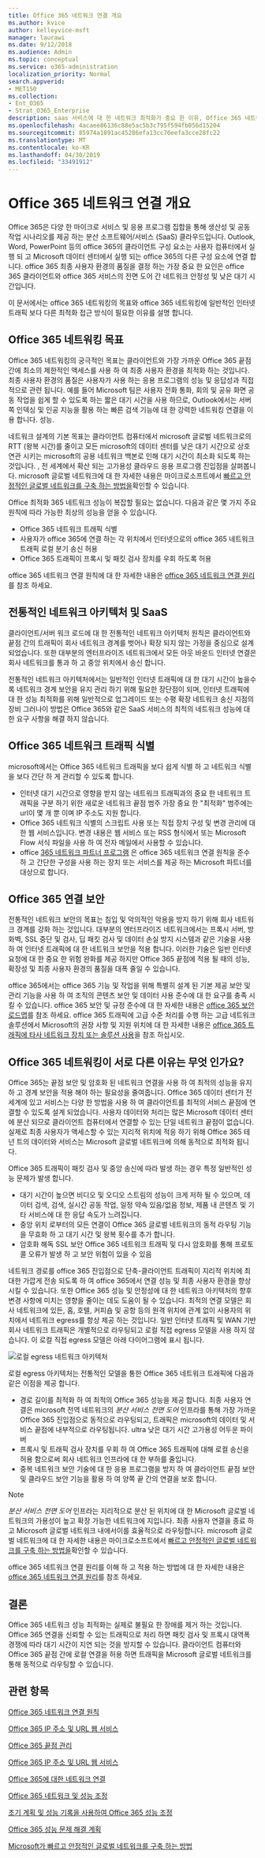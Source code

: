 ```yaml
---
title: Office 365 네트워크 연결 개요
ms.author: kvice
author: kelleyvice-msft
manager: laurawi
ms.date: 9/12/2018
ms.audience: Admin
ms.topic: conceptual
ms.service: o365-administration
localization_priority: Normal
search.appverid:
- MET150
ms.collection:
- Ent_O365
- Strat_O365_Enterprise
description: saas 서비스에 대 한 네트워크 최적화가 중요 한 이유, Office 365 네트워킹의 목표 및 각 saas가 다른 작업을 수행 하는 다른 네트워킹을 필요로 하는 이유에 대해 설명 합니다.
ms.openlocfilehash: 4acaee86136c88e5ac5b3c795f594fb056d15204
ms.sourcegitcommit: 85974a1891ac45286efa13cc76eefa3cce28fc22
ms.translationtype: MT
ms.contentlocale: ko-KR
ms.lasthandoff: 04/30/2019
ms.locfileid: "33491912"
---
```

# <a name="office-365-network-connectivity-overview"></a>Office 365 네트워크 연결 개요

Office 365은 다양 한 마이크로 서비스 및 응용 프로그램 집합을 통해 생산성 및 공동 작업 시나리오를 제공 하는 분산 소프트웨어/서비스 (SaaS) 클라우드입니다. Outlook, Word, PowerPoint 등의 office 365의 클라이언트 구성 요소는 사용자 컴퓨터에서 실행 되 고 Microsoft 데이터 센터에서 실행 되는 office 365의 다른 구성 요소에 연결 합니다. office 365 최종 사용자 환경의 품질을 결정 하는 가장 중요 한 요인은 office 365 클라이언트와 office 365 서비스의 전면 도어 간 네트워크 안정성 및 낮은 대기 시간입니다.

이 문서에서는 office 365 네트워킹의 목표와 office 365 네트워킹에 일반적인 인터넷 트래픽 보다 다른 최적화 접근 방식이 필요한 이유를 설명 합니다.

## <a name="office-365-networking-goals"></a>Office 365 네트워킹 목표

Office 365 네트워킹의 궁극적인 목표는 클라이언트와 가장 가까운 Office 365 끝점 간에 최소의 제한적인 액세스를 사용 하 여 최종 사용자 환경을 최적화 하는 것입니다. 최종 사용자 환경의 품질은 사용자가 사용 하는 응용 프로그램의 성능 및 응답성과 직접적으로 관련 됩니다. 예를 들어 Microsoft 팀은 사용자 전화 통화, 회의 및 공유 화면 공동 작업을 쉽게 할 수 있도록 하는 짧은 대기 시간을 사용 하므로, Outlook에서는 서버 쪽 인덱싱 및 인공 지능을 활용 하는 빠른 검색 기능에 대 한 강력한 네트워킹 연결을 이용 합니다. 성능.

네트워크 설계의 기본 목표는 클라이언트 컴퓨터에서 microsoft 글로벌 네트워크로의 RTT (왕복 시간)를 줄이고 모든 microsoft의 데이터 센터를 낮은 대기 시간으로 상호 연관 시키는 microsoft의 공용 네트워크 백본로 인해 대기 시간이 최소화 되도록 하는 것입니다. , 전 세계에서 확산 되는 고가용성 클라우드 응용 프로그램 진입점을 살펴봅니다. microsoft 글로벌 네트워크에 대 한 자세한 내용은 마이크로소프트에서 [빠르고 안정적인 글로벌 네트워크를 구축 하는 방법을](https://azure.microsoft.com/en-us/blog/how-microsoft-builds-its-fast-and-reliable-global-network/)확인할 수 있습니다.

Office 최적화 365 네트워크 성능이 복잡할 필요는 없습니다. 다음과 같은 몇 가지 주요 원칙에 따라 가능한 최상의 성능을 얻을 수 있습니다.

- Office 365 네트워크 트래픽 식별
- 사용자가 office 365에 연결 하는 각 위치에서 인터넷으로의 office 365 네트워크 트래픽 로컬 분기 송신 허용
- Office 365 트래픽이 프록시 및 패킷 검사 장치를 우회 하도록 허용

office 365 네트워크 연결 원칙에 대 한 자세한 내용은 [office 365 네트워크 연결 원리](office-365-network-connectivity-principles.md)를 참조 하세요.

## <a name="traditional-network-architectures-and-saas"></a>전통적인 네트워크 아키텍처 및 SaaS

클라이언트/서버 워크 로드에 대 한 전통적인 네트워크 아키텍처 원칙은 클라이언트와 끝점 간의 트래픽이 회사 네트워크 경계를 벗어나 확장 되지 않는 가정을 중심으로 설계 되었습니다. 또한 대부분의 엔터프라이즈 네트워크에서 모든 아웃 바운드 인터넷 연결은 회사 네트워크를 통과 하 고 중앙 위치에서 송신 합니다.

전통적인 네트워크 아키텍처에서는 일반적인 인터넷 트래픽에 대 한 대기 시간이 높을수록 네트워크 경계 보안을 유지 관리 하기 위해 필요한 장단점이 되며, 인터넷 트래픽에 대 한 성능 최적화를 위해 일반적으로 업그레이드 또는 수평 확장 네트워크 송신 지점의 장비 그러나이 방법은 Office 365와 같은 SaaS 서비스의 최적의 네트워크 성능에 대 한 요구 사항을 해결 하지 않습니다.

## <a name="identifying-office-365-network-traffic"></a>Office 365 네트워크 트래픽 식별

microsoft에서는 Office 365 네트워크 트래픽을 보다 쉽게 식별 하 고 네트워크 식별을 보다 간단 하 게 관리할 수 있도록 합니다.

- 인터넷 대기 시간으로 영향을 받지 않는 네트워크 트래픽과의 중요 한 네트워크 트래픽을 구분 하기 위한 새로운 네트워크 끝점 범주 가장 중요 한 "최적화" 범주에는 url이 몇 개 뿐 이며 IP 주소도 지원 합니다.
- Office 365 네트워크 식별의 스크립트 사용 또는 직접 장치 구성 및 변경 관리에 대 한 웹 서비스입니다. 변경 내용은 웹 서비스 또는 RSS 형식에서 또는 Microsoft Flow 서식 파일을 사용 하 여 전자 메일에서 사용할 수 있습니다.
- office [365 네트워크 파트너 프로그램](http://aka.ms/Office365NPP) 은 office 365 네트워크 연결 원칙을 준수 하 고 간단한 구성을 사용 하는 장치 또는 서비스를 제공 하는 Microsoft 파트너를 대상으로 합니다.

## <a name="securing-office-365-connections"></a>Office 365 연결 보안

전통적인 네트워크 보안의 목표는 침입 및 악의적인 악용을 방지 하기 위해 회사 네트워크 경계를 강화 하는 것입니다. 대부분의 엔터프라이즈 네트워크에서는 프록시 서버, 방화벽, SSL 중단 및 검사, 딥 패킷 검사 및 데이터 손실 방지 시스템과 같은 기술을 사용 하 여 인터넷 트래픽에 대 한 네트워크 보안을 적용 합니다. 이러한 기술은 일반 인터넷 요청에 대 한 중요 한 위험 완화를 제공 하지만 Office 365 끝점에 적용 될 때의 성능, 확장성 및 최종 사용자 환경의 품질을 대폭 줄일 수 있습니다.

office 365에서는 office 365 기능 및 작업을 위해 특별히 설계 된 기본 제공 보안 및 관리 기능을 사용 하 여 조직의 콘텐츠 보안 및 데이터 사용 준수에 대 한 요구를 충족 시킬 수 있습니다. office 365 보안 및 규정 준수에 대 한 자세한 내용은 [office 365 보안 로드맵](https://docs.microsoft.com/en-us/office365/securitycompliance/security-roadmap)를 참조 하세요. office 365 트래픽에 고급 수준 처리를 수행 하는 고급 네트워크 솔루션에서 Microsoft의 권장 사항 및 지원 위치에 대 한 자세한 내용은 [office 365 트래픽에 타사 네트워크 장치 또는 솔루션 사용](https://support.microsoft.com/en-us/help/2690045)을 참조 하십시오.

## <a name="why-is-office-365-networking-different"></a>Office 365 네트워킹이 서로 다른 이유는 무엇 인가요?

Office 365는 끝점 보안 및 암호화 된 네트워크 연결을 사용 하 여 최적의 성능을 유지 하 고 경계 보안을 적용 해야 하는 필요성을 줄여줍니다. Office 365 데이터 센터가 전세계에 있고 서비스는 다양 한 방법을 사용 하 여 클라이언트를 최적의 서비스 끝점에 연결할 수 있도록 설계 되었습니다. 사용자 데이터와 처리는 많은 Microsoft 데이터 센터에 분산 되므로 클라이언트 컴퓨터에서 연결할 수 있는 단일 네트워크 끝점이 없습니다. 실제로 최종 사용자가 액세스할 수 있는 지리적 위치에 적응 하기 위해 Office 365 테 넌 트의 데이터와 서비스는 Microsoft 글로벌 네트워크에 의해 동적으로 최적화 됩니다.

Office 365 트래픽이 패킷 검사 및 중앙 송신에 따라 발생 하는 경우 특정 일반적인 성능 문제가 발생 합니다.

- 대기 시간이 높으면 비디오 및 오디오 스트림의 성능이 크게 저하 될 수 있으며, 데이터 검색, 검색, 실시간 공동 작업, 일정 약속 있음/없음 정보, 제품 내 콘텐츠 및 기타 서비스에 대 한 응답 속도가 느려집니다.
- 중앙 위치 로부터의 모든 연결이 Office 365 글로벌 네트워크의 동적 라우팅 기능을 무효화 하 고 대기 시간 및 왕복 횟수를 추가 합니다.
- 암호화 해독 SSL 보안 Office 365 네트워크 트래픽 및 다시 암호화를 통해 프로토콜 오류가 발생 하 고 보안 위험이 있을 수 있음

네트워크 경로를 office 365 진입점으로 단축-클라이언트 트래픽이 지리적 위치에 최대한 가깝게 전송 되도록 하 여 office 365에서 연결 성능 및 최종 사용자 환경을 향상 시킬 수 있습니다. 또한 Office 365 성능 및 안정성에 대 한 네트워크 아키텍처의 향후 변경 사항에 미치는 영향을 줄이는 데도 도움이 될 수 있습니다. 최적의 연결 모델은 회사 네트워크에 있든, 홈, 호텔, 커피숍 및 공항 등의 원격 위치에 관계 없이 사용자의 위치에서 네트워크 egress를 항상 제공 하는 것입니다. 일반 인터넷 트래픽 및 WAN 기반 회사 네트워크 트래픽은 개별적으로 라우팅되고 로컬 직접 egress 모델을 사용 하지 않습니다. 이 로컬 직접 egress 모델은 아래 다이어그램에 표시 됩니다.

![로컬 egress 네트워크 아키텍처](media/6bc636b0-1234-4ceb-a45a-aadd1044b39c.png)

로컬 egress 아키텍처는 전통적인 모델을 통한 Office 365 네트워크 트래픽에 다음과 같은 이점을 제공 합니다.
  
- 경로 길이를 최적화 하 여 최적의 Office 365 성능을 제공 합니다. 최종 사용자 연결은 microsoft 전역 네트워크의 _분산 서비스 전면 도어_ 인프라를 통해 가장 가까운 Office 365 진입점으로 동적으로 라우팅되고, 트래픽은 microsoft의 데이터 및 서비스 끝점에 내부적으로 라우팅됩니다. ultra 낮은 대기 시간 고가용성 어두운 파이버
- 프록시 및 트래픽 검사 장치를 우회 하 여 Office 365 트래픽에 대해 로컬 송신을 허용 함으로써 회사 네트워크 인프라에 대 한 부하를 줄입니다.
- 중복 네트워크 보안 기술에 대 한 응용 프로그램을 방지 하 여 클라이언트 끝점 보안 및 클라우드 보안 기능을 활용 하 여 양쪽 끝 간의 연결을 보호 합니다.

> [!NOTE]
> _분산 서비스 전면 도어_ 인프라는 지리적으로 분산 된 위치에 대 한 Microsoft 글로벌 네트워크의 가용성이 높고 확장 가능한 네트워크에 지입니다. 최종 사용자 연결을 종료 하 고 Microsoft 글로벌 네트워크 내에서이를 효율적으로 라우팅합니다. microsoft 글로벌 네트워크에 대 한 자세한 내용은 마이크로소프트에서 [빠르고 안정적인 글로벌 네트워크를 구축 하는 방법을](https://azure.microsoft.com/en-us/blog/how-microsoft-builds-its-fast-and-reliable-global-network/)확인할 수 있습니다.

office 365 네트워크 연결 원리를 이해 하 고 적용 하는 방법에 대 한 자세한 내용은 [office 365 네트워크 연결 원리](office-365-network-connectivity-principles.md)를 참조 하세요.

## <a name="conclusion"></a>결론

Office 365 네트워크 성능 최적화는 실제로 불필요 한 장애를 제거 하는 것입니다. Office 365 연결을 신뢰할 수 있는 트래픽으로 처리 하면 패킷 검사 및 프록시 대역폭 경쟁에 따라 대기 시간이 지연 되는 것을 방지할 수 있습니다. 클라이언트 컴퓨터와 Office 365 끝점 간에 로컬 연결을 허용 하면 트래픽을 Microsoft 글로벌 네트워크를 통해 동적으로 라우팅할 수 있습니다.

## <a name="related-topics"></a>관련 항목

[Office 365 네트워크 연결 원칙](office-365-network-connectivity-principles.md)

[Office 365 IP 주소 및 URL 웹 서비스](office-365-ip-web-service.md)

[Office 365 끝점 관리](managing-office-365-endpoints.md)

[Office 365 IP 주소 및 URL 웹 서비스](office-365-ip-web-service.md)

[Office 365에 대한 네트워크 연결](network-connectivity.md)

[Office 365 네트워크 및 성능 조정](network-planning-and-performance.md)

[초기 계획 및 성능 기록을 사용하여 Office 365 성능 조정](performance-tuning-using-baselines-and-history.md)

[Office 365 성능 문제 해결 계획](performance-troubleshooting-plan.md)

[Microsoft가 빠르고 안정적인 글로벌 네트워크를 구축 하는 방법](https://azure.microsoft.com/en-us/blog/how-microsoft-builds-its-fast-and-reliable-global-network/)
